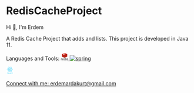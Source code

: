 # RedisCacheProject


<p  align="left" >Hi 👋, I'm Erdem</h5>
<p  align="left">A Redis Cache Project that adds and lists. This project is developed in Java 11. </p>
 
<p align="left">Languages and Tools: <a href="https://redis.io" target="_blank" rel="noreferrer"> <img src="https://raw.githubusercontent.com/devicons/devicon/master/icons/redis/redis-original-wordmark.svg" alt="redis" width="20" height="20"/> </a> <a href="https://spring.io/" target="_blank" rel="noreferrer"> <img src="https://www.vectorlogo.zone/logos/springio/springio-icon.svg" alt="spring" width="20" height="20"/>
<p align="left"> <a href="https://reactjs.org/" target="_blank" rel="noreferrer"> <img src="https://raw.githubusercontent.com/devicons/devicon/master/icons/react/react-original-wordmark.svg" alt="react" width="20"</a></p>

<p align="left">Connect with me: erdemardakurt@gmail.com</p>
<p align="left">
</p>
